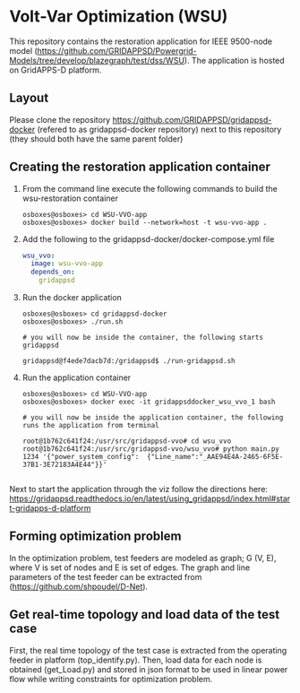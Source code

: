 # Volt-Var Optimization (WSU)

This repository contains the restoration application for IEEE 9500-node model (https://github.com/GRIDAPPSD/Powergrid-Models/tree/develop/blazegraph/test/dss/WSU). The application is hosted on GridAPPS-D platform. 

## Layout

Please clone the repository https://github.com/GRIDAPPSD/gridappsd-docker (refered to as gridappsd-docker repository) next to this repository (they should both have the same parent folder)

## Creating the restoration application container

1.  From the command line execute the following commands to build the wsu-restoration container

    ```console
    osboxes@osboxes> cd WSU-VVO-app
    osboxes@osboxes> docker build --network=host -t wsu-vvo-app .
    ```

1.  Add the following to the gridappsd-docker/docker-compose.yml file

    ```` yaml
    wsu_vvo:
      image: wsu-vvo-app
      depends_on: 
        gridappsd    
    ````

1.  Run the docker application 

    ```` console
    osboxes@osboxes> cd gridappsd-docker
    osboxes@osboxes> ./run.sh
    
    # you will now be inside the container, the following starts gridappsd
    
    gridappsd@f4ede7dacb7d:/gridappsd$ ./run-gridappsd.sh
    
    ````
1.  Run the application container

    ```` console
    osboxes@osboxes> cd WSU-VVO-app
    osboxes@osboxes> docker exec -it gridappsddocker_wsu_vvo_1 bash
    
    # you will now be inside the application container, the following runs the application from terminal
    
    root@1b762c641f24:/usr/src/gridappsd-vvo# cd wsu_vvo
    root@1b762c641f24:/usr/src/gridappsd-vvo/wsu_vvo# python main.py 1234 '{"power_system_config":  {"Line_name":"_AAE94E4A-2465-6F5E-37B1-3E72183A4E44"}}'

    
    ````

Next to start the application through the viz follow the directions here: https://gridappsd.readthedocs.io/en/latest/using_gridappsd/index.html#start-gridapps-d-platform



## Forming optimization problem

In the optimization problem, test feeders are modeled as graph; G (V, E), where V is set of nodes and E is set of edges. The graph and line parameters of the test feeder can be extracted from (https://github.com/shpoudel/D-Net). 


## Get real-time topology and load data of the test case

First, the real time topology of the test case is extracted from the operating feeder in platform (top_identify.py). Then, load data for each node is obtained (get_Load.py) and stored in json format to be used in linear power flow while writing constraints for optimization problem.


